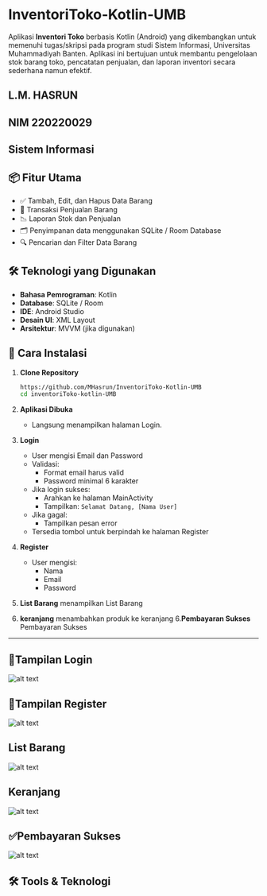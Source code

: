 # InventoriToko‑Kotlin‑UMB

Aplikasi **Inventori Toko** berbasis Kotlin (Android) yang dikembangkan untuk memenuhi tugas/skripsi pada program studi Sistem Informasi, Universitas Muhammadiyah Banten.
Aplikasi ini bertujuan untuk membantu pengelolaan stok barang toko, pencatatan penjualan, dan laporan inventori secara sederhana namun efektif.

## L.M. HASRUN
## NIM 220220029
## Sistem Informasi 

## 📦 Fitur Utama

- ✅ Tambah, Edit, dan Hapus Data Barang
- 🛒 Transaksi Penjualan Barang
- 📉 Laporan Stok dan Penjualan
- 🗂️ Penyimpanan data menggunakan SQLite / Room Database
- 🔍 Pencarian dan Filter Data Barang

## 🛠️ Teknologi yang Digunakan

- **Bahasa Pemrograman**: Kotlin
- **Database**: SQLite / Room
- **IDE**: Android Studio
- **Desain UI**: XML Layout
- **Arsitektur**: MVVM (jika digunakan)

## 📲 Cara Instalasi

1. **Clone Repository**
   ```bash
   https://github.com/MHasrun/InventoriToko-Kotlin-UMB
   cd inventoriToko-kotlin-UMB

1. **Aplikasi Dibuka**
   - Langsung menampilkan halaman Login.

2. **Login**
   - User mengisi Email dan Password
   - Validasi:
     - Format email harus valid
     - Password minimal 6 karakter
   - Jika login sukses:
     - Arahkan ke halaman MainActivity
     - Tampilkan: `Selamat Datang, [Nama User]`
   - Jika gagal:
     - Tampilkan pesan error
   - Tersedia tombol untuk berpindah ke halaman Register

3. **Register**
   - User mengisi:
     - Nama
     - Email
     - Password

4. **List Barang**
menampilkan List Barang

5. **keranjang**
   menambahkan produk ke keranjang
6.**Pembayaran Sukses**
Pembayaran Sukses
  

---
## 📱Tampilan Login 
![alt text](https://github.com/MHasrun/InventoriToko-Kotlin-UMB/blob/master/Screenshot%202025-07-28%20124728.png?raw=true)
## 📲Tampilan Register
![alt text](https://github.com/MHasrun/InventoriToko-Kotlin-UMB/blob/master/Screenshot%202025-07-28%20124744.png?raw=true)
## List Barang
![alt text](https://github.com/MHasrun/InventoriToko-Kotlin-UMB/blob/master/Screenshot%202025-07-28%20124823.png?raw=true)
## Keranjang
![alt text](https://github.com/MHasrun/InventoriToko-Kotlin-UMB/blob/master/Screenshot%202025-07-28%20124836.png?raw=true)
## ✅Pembayaran Sukses
![alt text](https://github.com/MHasrun/InventoriToko-Kotlin-UMB/blob/master/Screenshot%202025-07-28%20124846.png?raw=true)
## 🛠️ Tools & Teknologi
